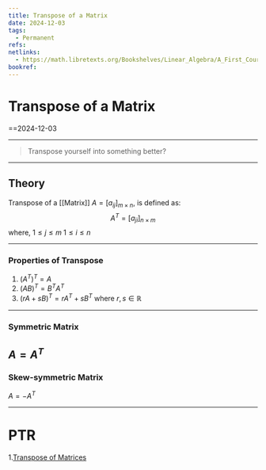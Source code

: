 ```yaml
---
title: Transpose of a Matrix
date: 2024-12-03
tags:
  - Permanent
refs: 
netlinks:
  - https://math.libretexts.org/Bookshelves/Linear_Algebra/A_First_Course_in_Linear_Algebra_(Kuttler)/02%3A_Matrices/2.05%3A_The_Transpose
bookref:
---
```

# Transpose of a Matrix
==2024-12-03

---
> Transpose yourself into something better?
---
## Theory
Transpose of a [[Matrix]] $A=[a_{ij}]_{m\times n}$, is defined as:
$$
A^T=[a_{ji}]_{n\times m}
$$
where,
$1\leq j\leq m$
$1\leq i\leq n$

---
### Properties of Transpose
1. $(A^{T})^{T}=A$
2. $(AB)^T=B^TA^T$
3. $(rA+sB)^T=rA^T+sB^T$ where $r,s\in \mathbb{R}$

---
### Symmetric Matrix
$A=A^T$
---
### Skew-symmetric Matrix
$A=-A^T$

---
# PTR

1.[Transpose of Matrices](https://math.libretexts.org/Bookshelves/Linear_Algebra/A_First_Course_in_Linear_Algebra_(Kuttler)/02%3A_Matrices/2.05%3A_The_Transpose)

